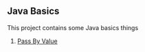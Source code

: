 ## Java Basics

This project contains some Java basics things


1. [Pass By Value](src/main/java/com/bomfim/passbyvalue/PassByValue.md)
